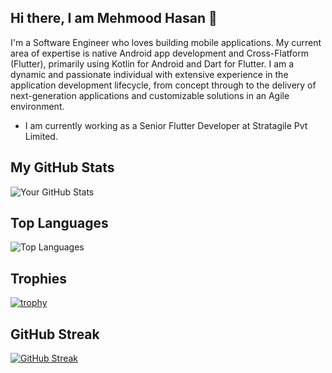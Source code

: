 
## Hi there, I am Mehmood Hasan 👋  
I'm a Software Engineer who loves building mobile applications. My current area of expertise is native Android app development and Cross-Flatform (Flutter), primarily using Kotlin for Android and Dart for Flutter. I am a dynamic and passionate individual with extensive experience in the application development lifecycle, from concept through to the delivery of next-generation applications and customizable solutions in an Agile environment.

  - I am currently working as a Senior Flutter Developer at Stratagile Pvt Limited.


## My GitHub Stats
![Your GitHub Stats](https://github-readme-stats.vercel.app/api?username=mehmoodusman&show_icons=true&theme=radical)

## Top Languages
![Top Languages](https://github-readme-stats.vercel.app/api/top-langs/?username=mehmoodusman&layout=compact&theme=radical)

## Trophies
[![trophy](https://github-profile-trophy.vercel.app/?username=mehmoodusman&theme=gruvbox)](https://github.com/ryo-ma/github-profile-trophy)

## GitHub Streak
[![GitHub Streak](https://github-readme-streak-stats.herokuapp.com/?user=mehmoodusman&theme=radical)](https://git.io/streak-stats)

<!--
**mehmoodusman/mehmoodusman** is a ✨ _special_ ✨ repository because its `README.md` (this file) appears on your GitHub profile.

Here are some ideas to get you started:

- 🔭 I’m currently working on ...
- 🌱 I’m currently learning ...
- 👯 I’m looking to collaborate on ...
- 🤔 I’m looking for help with ...
- 💬 Ask me about ...
- 📫 How to reach me: ...
- 😄 Pronouns: ...
- ⚡ Fun fact: ...
-->
